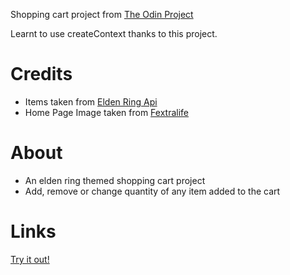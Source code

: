 Shopping cart project from [The Odin Project](https://www.theodinproject.com/lessons/node-path-javascript-shopping-cart)

Learnt to use createContext thanks to this project.

# Credits
- Items taken from [Elden Ring Api](https://eldenring.fanapis.com/)
- Home Page Image taken from [Fextralife](https://eldenring.wiki.fextralife.com/Media+&+Art)

# About 
- An elden ring themed shopping cart project
- Add, remove or change quantity of any item added to the cart

# Links
[Try it out!](https://remiferiaa.github.io/shopping-cart/)
